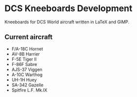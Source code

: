 # DCS Kneeboards Development
Kneeboards for DCS World aircraft written in LaTeX and GIMP.

## Current aircraft
* F/A-18C Hornet
* AV-8B Harrier
* F-5E Tiger II
* F-86F Sabre
* AJS-37 Viggen
* A-10C Warthog
* UH-1H Huey
* SA-342 Gazelle
* Spitfire L.F. Mk.IX
